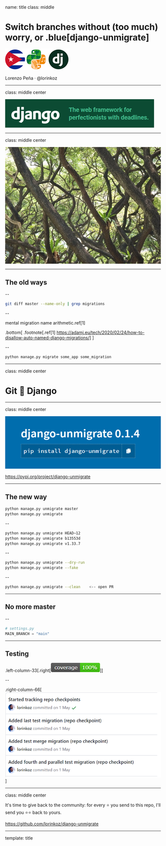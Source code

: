 name: title
class: middle

# Switch branches without (too much) worry, or .blue[django-unmigrate]

![Badges: Cuba, EuroPython 2020 and Django](images/badges.png)

Lorenzo Peña &middot; @lorinkoz

---

class: middle center

![Django motto](images/django.png)

---

class: middle center

![Tree with many branches](images/gnarled-trees.jpg)

---

## The old ways

--

```bash
git diff master --name-only | grep migrations
```

--

mental migration name arithmetic.ref[1]

.bottom[
.footnote[.ref[1] https://adamj.eu/tech/2020/02/24/how-to-disallow-auto-named-django-migrations/]
]

--

```bash
python manage.py migrate some_app some_migration
```

---

class: middle center

# Git 🤝 Django

---

class: middle center

![Django unmigrate](images/django-unmigrate.png)

https://pypi.org/project/django-unmigrate

---

## The new way

```bash
python manage.py unmigrate master
python manage.py unmigrate
```

--

```bash
python manage.py unmigrate HEAD~12
python manage.py unmigrate b13553d
python manage.py unmigrate v1.33.7
```

--

```bash
python manage.py unmigrate --dry-run
python manage.py unmigrate --fake
```

--

```bash
python manage.py unmigrate --clean    <-- open PR
```

---

## No more master

--

```python
# settings.py
MAIN_BRANCH = "main"
```

---

## Testing

.left-column-33[.right[![100% test coverage of Django unmigrate](images/100-coverage.png)]]

--

.right-column-66[![Checkpoint commits of Django unmigrate](images/checkpoints.png)]

---

class: middle center

It's time to give back to the community: for every ⭐ you send to this repo, I'll send you ⭐⭐ back to yours.

https://github.com/lorinkoz/django-unmigrate

---

template: title
